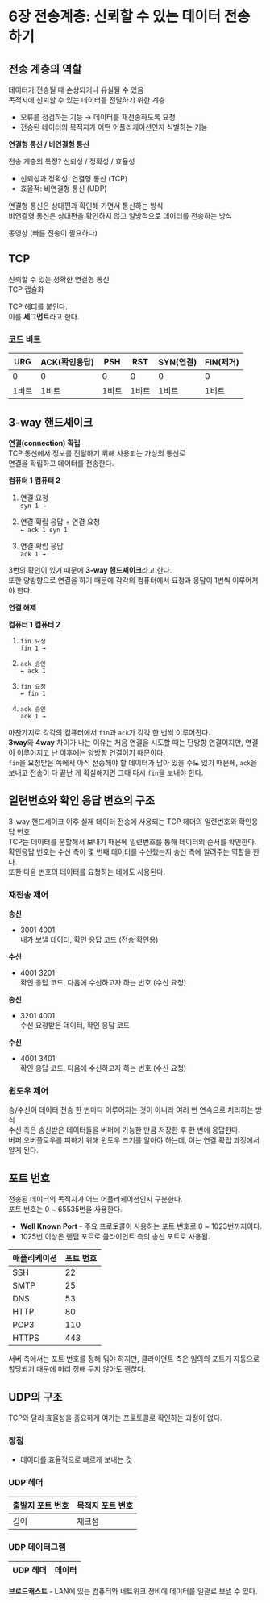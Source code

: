 # 6장 전송계층: 신뢰할 수 있는 데이터 전송하기

## 전송 계층의 역할

데이터가 전송될 때 손상되거나 유실될 수 있음  
목적지에 신뢰할 수 있는 데이터를 전달하기 위한 계층

- 오류를 점검하는 기능 → 데이터를 재전송하도록 요청  
- 전송된 데이터의 목적지가 어떤 어플리케이션인지 식별하는 기능

**연결형 통신 / 비연결형 통신**

전송 계층의 특징? 신뢰성 / 정확성 / 효율성

- 신뢰성과 정확성: 연결형 통신 (TCP)
- 효율적: 비연결형 통신 (UDP)

연결형 통신은 상대편과 확인해 가면서 통신하는 방식  
비연결형 통신은 상대편을 확인하지 않고 일방적으로 데이터를 전송하는 방식  

동영상 (빠른 전송이 필요하다)

## TCP

신뢰할 수 있는 정확한 연결형 통신  
TCP 캡슐화  

TCP 헤더를 붙인다.  
이를 **세그먼트**라고 한다.

### 코드 비트

| URG | ACK(확인응답) | PSH | RST | SYN(연결) | FIN(제거) |
| --- | --- | --- | --- | --- | --- |
| 0 | 0 | 0 | 0 | 0 | 0 |
| 1비트 | 1비트 | 1비트 | 1비트 | 1비트 | 1비트 |

## 3-way 핸드셰이크

**연결(connection) 확립**  
TCP 통신에서 정보를 전달하기 위해 사용되는 가상의 통신로  
연결을 확립하고 데이터를 전송한다.

**컴퓨터 1**                                       **컴퓨터 2**

1. 연결 요청  
   `syn 1 →`

2. 연결 확립 응답 + 연결 요청  
   `← ack 1 syn 1`

3. 연결 확립 응답  
   `ack 1 →`

3번의 확인이 있기 때문에 **3-way 핸드셰이크**라고 한다.  
또한 양방향으로 연결을 하기 때문에 각각의 컴퓨터에서 요청과 응답이 1번씩 이루어져야 한다.

**연결 해제**

**컴퓨터 1**                                       **컴퓨터 2**

1. `fin 요청`  
   `fin 1 →`

2. `ack 승인`  
   `← ack 1`

3. `fin 요청`  
   `← fin 1`

4. `ack 승인`  
   `ack 1 →`

마찬가지로 각각의 컴퓨터에서 `fin`과 `ack`가 각각 한 번씩 이루어진다.  
**3way**와 **4way** 차이가 나는 이유는 처음 연결을 시도할 때는 단방향 연결이지만, 연결이 이루어지고 난 이후에는 양방향 연결이기 때문이다.  
`fin`을 요청받은 쪽에서 아직 전송해야 할 데이터가 남아 있을 수도 있기 때문에, `ack`을 보내고 전송이 다 끝난 게 확실해지면 그때 다시 `fin`을 보내야 한다.

## 일련번호와 확인 응답 번호의 구조

3-way 핸드셰이크 이후 실제 데이터 전송에 사용되는 TCP 헤더의 일련번호와 확인응답 번호  
TCP는 데이터를 분할해서 보내기 때문에 일련번호를 통해 데이터의 순서를 확인한다.  
확인응답 번호는 수신 측이 몇 번째 데이터를 수신했는지 송신 측에 알려주는 역할을 한다.  
또한 다음 번호의 데이터를 요청하는 데에도 사용된다.

### 재전송 제어

**송신**

- 3001 4001  
  내가 보낼 데이터, 확인 응답 코드 (전송 확인용)

**수신**

- 4001 3201  
  확인 응답 코드, 다음에 수신하고자 하는 번호 (수신 요청)

**송신**

- 3201 4001  
  수신 요청받은 데이터, 확인 응답 코드

**수신**

- 4001 3401  
  확인 응답 코드, 다음에 수신하고자 하는 번호 (수신 요청)

### 윈도우 제어

송/수신이 데이터 전송 한 번마다 이루어지는 것이 아니라 여러 번 연속으로 처리하는 방식  
수신 측은 송신받은 데이터들을 버퍼에 가능한 만큼 저장한 후 한 번에 응답한다.  
버퍼 오버플로우를 피하기 위해 윈도우 크기를 알아야 하는데, 이는 연결 확립 과정에서 알게 된다.

## 포트 번호

전송된 데이터의 목적지가 어느 어플리케이션인지 구분한다.  
포트 번호는 0 ~ 65535번을 사용한다.

- **Well Known Port** - 주요 프로토콜이 사용하는 포트 번호로 0 ~ 1023번까지이다.
- 1025번 이상은 랜덤 포트로 클라이언트 측의 송신 포트로 사용됨.

| 애플리케이션 | 포트 번호 |
| --- | --- |
| SSH | 22 |
| SMTP | 25 |
| DNS | 53 |
| HTTP | 80 |
| POP3 | 110 |
| HTTPS | 443 |

서버 측에서는 포트 번호를 정해 둬야 하지만, 클라이언트 측은 임의의 포트가 자동으로 할당되기 때문에 미리 정해 두지 않아도 괜찮다.

## UDP의 구조

TCP와 달리 효율성을 중요하게 여기는 프로토콜로 확인하는 과정이 없다.

### 장점
- 데이터를 효율적으로 빠르게 보내는 것

### UDP 헤더

| 출발지 포트 번호 | 목적지 포트 번호 |
| --- | --- |
| 길이 | 체크섬 |

### UDP 데이터그램

| UDP 헤더 | 데이터 |
| --- | --- |

**브로드캐스트** - LAN에 있는 컴퓨터와 네트워크 장비에 데이터를 일괄로 보낼 수 있다.
